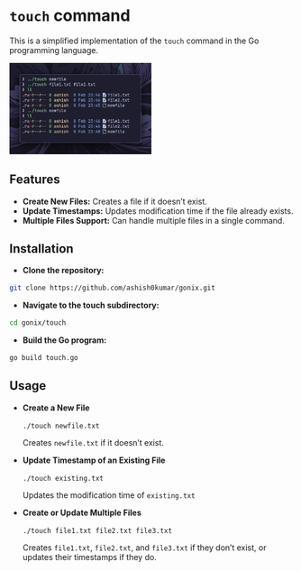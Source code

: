 # `touch` command

This is a simplified implementation of the `touch` command in the Go programming language.

<img src="../examples/touch.png" alt="example" width="50%">

## Features

- **Create New Files:** Creates a file if it doesn’t exist.
- **Update Timestamps:** Updates modification time if the file already exists.
- **Multiple Files Support:** Can handle multiple files in a single command.

## Installation

- **Clone the repository:**

```bash
git clone https://github.com/ashish0kumar/gonix.git
```

- **Navigate to the touch subdirectory:**

```bash
cd gonix/touch
```

- **Build the Go program:**

```bash
go build touch.go
```

## Usage

- **Create a New File**

    `./touch newfile.txt`

    Creates `newfile.txt` if it doesn’t exist.

- **Update Timestamp of an Existing File**

    `./touch existing.txt`

    Updates the modification time of `existing.txt`

- **Create or Update Multiple Files**

    `./touch file1.txt file2.txt file3.txt`

    Creates `file1.txt`, `file2.txt`, and `file3.txt` if they don’t exist, or updates their timestamps if they do.